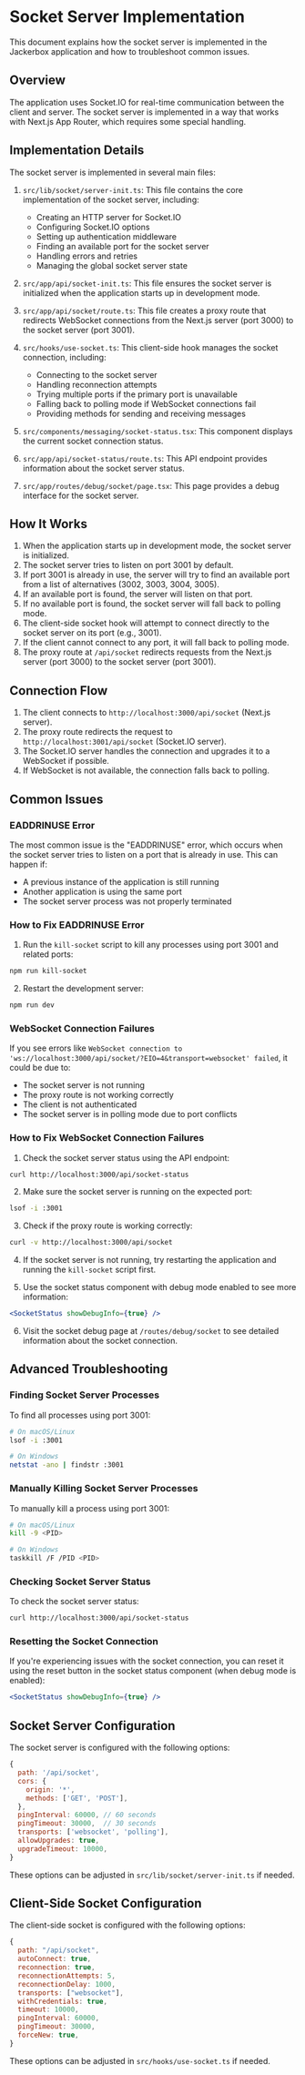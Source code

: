 # Socket Server Implementation

This document explains how the socket server is implemented in the Jackerbox application and how to troubleshoot common issues.

## Overview

The application uses Socket.IO for real-time communication between the client and server. The socket server is implemented in a way that works with Next.js App Router, which requires some special handling.

## Implementation Details

The socket server is implemented in several main files:

1. `src/lib/socket/server-init.ts`: This file contains the core implementation of the socket server, including:
   - Creating an HTTP server for Socket.IO
   - Configuring Socket.IO options
   - Setting up authentication middleware
   - Finding an available port for the socket server
   - Handling errors and retries
   - Managing the global socket server state

2. `src/app/api/socket-init.ts`: This file ensures the socket server is initialized when the application starts up in development mode.

3. `src/app/api/socket/route.ts`: This file creates a proxy route that redirects WebSocket connections from the Next.js server (port 3000) to the socket server (port 3001).

4. `src/hooks/use-socket.ts`: This client-side hook manages the socket connection, including:
   - Connecting to the socket server
   - Handling reconnection attempts
   - Trying multiple ports if the primary port is unavailable
   - Falling back to polling mode if WebSocket connections fail
   - Providing methods for sending and receiving messages

5. `src/components/messaging/socket-status.tsx`: This component displays the current socket connection status.

6. `src/app/api/socket-status/route.ts`: This API endpoint provides information about the socket server status.

7. `src/app/routes/debug/socket/page.tsx`: This page provides a debug interface for the socket server.

## How It Works

1. When the application starts up in development mode, the socket server is initialized.
2. The socket server tries to listen on port 3001 by default.
3. If port 3001 is already in use, the server will try to find an available port from a list of alternatives (3002, 3003, 3004, 3005).
4. If an available port is found, the server will listen on that port.
5. If no available port is found, the socket server will fall back to polling mode.
6. The client-side socket hook will attempt to connect directly to the socket server on its port (e.g., 3001).
7. If the client cannot connect to any port, it will fall back to polling mode.
8. The proxy route at `/api/socket` redirects requests from the Next.js server (port 3000) to the socket server (port 3001).

## Connection Flow

1. The client connects to `http://localhost:3000/api/socket` (Next.js server).
2. The proxy route redirects the request to `http://localhost:3001/api/socket` (Socket.IO server).
3. The Socket.IO server handles the connection and upgrades it to a WebSocket if possible.
4. If WebSocket is not available, the connection falls back to polling.

## Common Issues

### EADDRINUSE Error

The most common issue is the "EADDRINUSE" error, which occurs when the socket server tries to listen on a port that is already in use. This can happen if:

- A previous instance of the application is still running
- Another application is using the same port
- The socket server process was not properly terminated

### How to Fix EADDRINUSE Error

1. Run the `kill-socket` script to kill any processes using port 3001 and related ports:

```bash
npm run kill-socket
```

2. Restart the development server:

```bash
npm run dev
```

### WebSocket Connection Failures

If you see errors like `WebSocket connection to 'ws://localhost:3000/api/socket/?EIO=4&transport=websocket' failed`, it could be due to:

- The socket server is not running
- The proxy route is not working correctly
- The client is not authenticated
- The socket server is in polling mode due to port conflicts

### How to Fix WebSocket Connection Failures

1. Check the socket server status using the API endpoint:

```bash
curl http://localhost:3000/api/socket-status
```

2. Make sure the socket server is running on the expected port:

```bash
lsof -i :3001
```

3. Check if the proxy route is working correctly:

```bash
curl -v http://localhost:3000/api/socket
```

4. If the socket server is not running, try restarting the application and running the `kill-socket` script first.

5. Use the socket status component with debug mode enabled to see more information:

```jsx
<SocketStatus showDebugInfo={true} />
```

6. Visit the socket debug page at `/routes/debug/socket` to see detailed information about the socket connection.

## Advanced Troubleshooting

### Finding Socket Server Processes

To find all processes using port 3001:

```bash
# On macOS/Linux
lsof -i :3001

# On Windows
netstat -ano | findstr :3001
```

### Manually Killing Socket Server Processes

To manually kill a process using port 3001:

```bash
# On macOS/Linux
kill -9 <PID>

# On Windows
taskkill /F /PID <PID>
```

### Checking Socket Server Status

To check the socket server status:

```bash
curl http://localhost:3000/api/socket-status
```

### Resetting the Socket Connection

If you're experiencing issues with the socket connection, you can reset it using the reset button in the socket status component (when debug mode is enabled):

```jsx
<SocketStatus showDebugInfo={true} />
```

## Socket Server Configuration

The socket server is configured with the following options:

```javascript
{
  path: '/api/socket',
  cors: {
    origin: '*',
    methods: ['GET', 'POST'],
  },
  pingInterval: 60000, // 60 seconds
  pingTimeout: 30000,  // 30 seconds
  transports: ['websocket', 'polling'],
  allowUpgrades: true,
  upgradeTimeout: 10000,
}
```

These options can be adjusted in `src/lib/socket/server-init.ts` if needed.

## Client-Side Socket Configuration

The client-side socket is configured with the following options:

```javascript
{
  path: "/api/socket",
  autoConnect: true,
  reconnection: true,
  reconnectionAttempts: 5,
  reconnectionDelay: 1000,
  transports: ["websocket"],
  withCredentials: true,
  timeout: 10000,
  pingInterval: 60000,
  pingTimeout: 30000,
  forceNew: true,
}
```

These options can be adjusted in `src/hooks/use-socket.ts` if needed. 